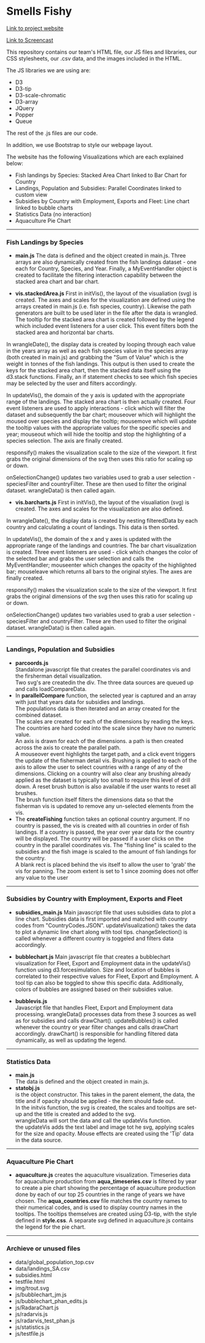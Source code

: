 # Smells Fishy

[Link to project website](https://jacoma.github.io/smellsfishy.github.io/)

[Link to Screencast](https://drive.google.com/drive/u/0/folders/0ANwQ8mygqUzKUk9PVA?fbclid=IwAR26hdrpK0Iw3OkPNE8KAlN6k9kcvYnmYKu9n37QbwYaIkK6R6NPmtN0Y5Q)

This repository contains our team's HTML file, our JS files and libraries, our CSS stylesheets, our .csv data, and the images included in the HTML.

The JS libraries we are using are:
- D3
- D3-tip
- D3-scale-chromatic
- D3-array
- JQuery
- Popper
- Queue

The rest of the .js files are our code.

In addition, we use Bootstrap to style our webpage layout.

The website has the following Visualizations which are each explained below:
- Fish landings by Species: Stacked Area Chart linked to Bar Chart for Country
- Landings, Population and Subsidies: Parallel Coordinates linked to custom view
- Subsidies by Country with Employment, Exports and Fleet: Line chart linked to bubble charts
- Statistics Data (no interaction)
- Aquaculture Pie Chart
 ---
 ### Fish Landings by Species
 - **main.js**
 The data is defined and the object created in main.js. Three arrays are also dynamically created from the fish landings dataset - one each for Country, Species, and Year. Finally, a MyEventHandler object is created to facilitate the filtering interaction capability between the stacked area chart and bar chart.

 - **vis.stackedArea.js**
 First in initVis(), the layout of the visualiation (svg) is created. The axes and scales for the visualization are defined using the arrays created in main.js (i.e. fish species, country). Likewise the path generators are built to be used later in the file after the data is wrangled. The tooltip for the stacked area chart is created followed by the legend which included event listeners for a user click. This event filters both the stacked area and horizontal bar charts.

In wrangleDate(), the display data is created by looping through each value in the years array as well as each fish species value in the species array (both created in main.js) and grabbing the "Sum of Value" which is the weight in tonnes of the fish landings. This output is then used to create the keys for the stacked area chart, then the stacked data itself using the d3.stack functions. Finally, an if statement checks to see which fish species may be selected by the user and filters accordingly.

In updateVis(), the domain of the y axis is updated with the appropriate range of the landings. The stacked area chart is then actually created. Four event listeners are used to apply interactions - click which will filter the dataset and subsequently the bar chart; mouseover which will highlight the moused over species and display the tooltip; mousemove which will update the tooltip values with the appropriate values for the specific species and year; mouseout which will hide the tooltip and stop the highlighting of a species selection. The axis are finally created.

responsify() makes the visualization scale to the size of the viewport. It first grabs the original dimensions of the svg then uses this ratio for scaling up or down.

onSelectionChange() updates two variables used to grab a user selection - speciesFilter and countryFilter. These are then used to filter the original dataset. wrangleData() is then called again.

 - **vis.barcharts.js**
 First in initVis(), the layout of the visualiation (svg) is created. The axes and scales for the visualization are also defined.

In wrangleDate(), the display data is created by nesting filteredData by each country and calculating a count of landings. This data is then sorted.

In updateVis(), the domain of the x and y axes is updated with the appropriate range of the landings and countries. The bar chart visualization is created. Three event listeners are used - click which changes the color of the selected bar and grabs the user selection and calls the MyEventHandler; mouseenter which changes the opacity of the highlighted bar; mouseleave which returns all bars to the original styles. The axes are finally created.

responsify() makes the visualization scale to the size of the viewport. It first grabs the original dimensions of the svg then uses this ratio for scaling up or down.

onSelectionChange() updates two variables used to grab a user selection - speciesFilter and countryFilter. These are then used to filter the original dataset. wrangleData() is then called again.
 
 ---
 ### Landings, Population and Subsidies  

- **parcoords.js**  
Standalone javascript file that creates the parallel coordinates vis and the firsherman detail visualization.  
Two svg's are createdin the div. The three data sources are queued up and calls loadCompareData.   
- In **parallelCompare** function, the selected year is captured and an array with just that years data for subsidies and landings.  
The populations data is then iterated and an array created for the combined dataset.  
The scales are created for each of the dimensions by reading the keys.
The countries are hard coded into the scale since they have no numeric value.  
An axis is drawn for each of the dimensions. a path is then created across the axis to create the parallel path.  
A mouseover event highlights the target path, and a click event triggers the update of the fisherman detail vis.
Brushing is applied to each of the axis to allow the user to select countries with a range of any of the dimensions.
Clicking on a country will also clear any brushing already applied as the dataset is typically too small to require this level of drill down.
A reset brush button is also available if the user wants to reset all brushes.  
The brush function itself filters the dimensions data so that the fisherman vis is updated to remove any un-selected elements from the vis.  
- The **createFishing** function takes an optional country argument. If no country is passed, the vis is created with all countries in order of fish landings.
If a country is passed, the year over year data for the country will be displayed. The country will be passed if a user clicks on the country in the parallel coordinates vis.
The "fishing line" is scaled to the subsidies and the fish image is scaled to the amount of fish landings for the country.  
A blank rect is placed behind the vis itself to allow the user to 'grab' the vis for panning.
The zoom extent is set to 1 since zooming does not offer any value to the user



 ---
 ### Subsidies by Country with Employment, Exports and Fleet
 
 - **subsidies_main.js** 
 Main javascript file that uses subsidies data to plot a line chart. 
 Subsidies data is first imported and matched with country codes from "CountryCodes.JSON". 
 updateVisualization() takes the data to plot a dynamic line chart along with tool tips. 
 changeSelection() is called whenever a different country is toggeled and filters data accordingly.    
 
 - **bubblechart.js**
 Main javascript file that creates a bubblechart visualization for Fleet, Export and Employment data in the updateVis() function using d3.forcesimulation. 
 Size and location of bubbles is correlated to their respective values for Fleet, Export and Employment. 
 A tool tip can also be toggled to show this specific data. 
 Additionally, colors of bubbles are assigned based on their subsidies value. 
 
 - **bubblevis.js**  
 Javascript file that handles Fleet, Export and Employment data processing. 
 wrangleData() processes data from these 3 sources as well as for subsidies and calls drawChart().
 updateBubbles() is called whenever the country or year filter changes and calls drawChart accordingly.
 drawChart() is responsible for handling filtered data dynamically, as well as updating the legend. 
 
 ---
 ### Statistics Data
 - **main.js**   
 The data is defined and the object created in main.js.   
 - **statobj.js**   
 is the object constructor. This takes in the parent element, 
 the data, the title and if opacity should be applied - the item should fade out.  
 In the initvis function, the svg is created, the scales and tooltips are set-up 
 and the title is created and added to the svg.  
 wrangleData will sort the data and call the updateVis function.  
 the updateVis adds the text label and image tot he svg, applying scales for the size and opacity.
 Mouse effects are created using the 'Tip' data in the data source.
 
 
 ---
 ### Aquaculture Pie Chart
 - **aquaculture.js** creates the aquaculture visualization.
 Timeseries data for aquaculture production from **aqua_timeseries.csv** is filtered by year to create a pie chart
 showing the percentage of aquaculture production done by each of our top 25 countries in the range of years we have 
 chosen. The **aqua_countries.csv** file matches the country names to their numerical codes, and is used to display 
 country names in the tooltips. The tooltips themselves are created using D3-tip, with the style defined in 
 **style.css**. A separate svg defined in aquaculture.js contains the legend for the pie chart.
 
 ---
 ### Archieve or unused files
- data/global_population_top.csv
-  data/landings_SA.csv
- subsidies.html
- testfile.html
- img/trout.svg
- js/bubblechart_jm.js
- js/bubblechart_phan_edits.js
- js/RadaraChart.js
- js/radarvis.js
- js/radarvis_test_phan.js
- js/statistics.js
- js/testfile.js
